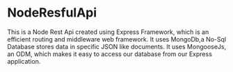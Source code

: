 # NodeResfulApi

This is a Node Rest Api created using Express Framework, which is an efficient routing and middleware web framework.
It uses MongoDb,a No-Sql Database stores data in specific JSON like documents.
It uses MongooseJs, an ODM, which makes it easy to access our database from our Express application.
